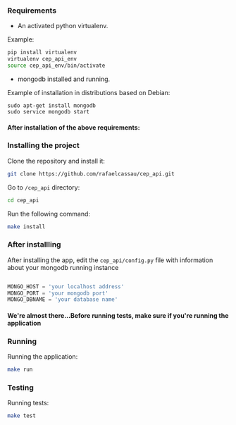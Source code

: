 ### Requirements

* An activated python virtualenv.

Example:
```bash
pip install virtualenv
virtualenv cep_api_env
source cep_api_env/bin/activate
```

* mongodb installed and running.

Example of installation in distributions based on Debian:
```
sudo apt-get install mongodb
sudo service mongodb start
```

#### After installation of the above requirements:

### Installing the project

Clone the repository and install it:

```bash 
git clone https://github.com/rafaelcassau/cep_api.git
```

Go to `/cep_api` directory:

```bash
cd cep_api
```

Run the following command:

```bash
make install
```

### After installling

After installing the app, edit the `cep_api/config.py` file with information about your mongodb running instance

```python

MONGO_HOST = 'your localhost address'
MONGO_PORT = 'your mongodb port'
MONGO_DBNAME = 'your database name'
```

#### We're almost there...Before running tests, make sure if you're running the application

### Running

Running the application:

```bash
make run
```

### Testing

Running tests:

```bash
make test
```